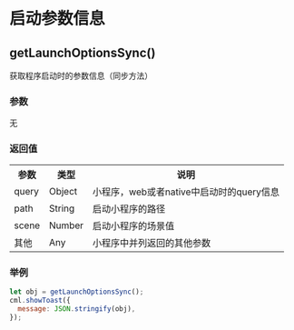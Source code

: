 # 启动参数信息

## getLaunchOptionsSync()

获取程序启动时的参数信息（同步方法）

### 参数

无

### 返回值

<table>
    <tr>
        <th>参数</th>
        <th>类型</th>
        <th>说明</th>
    </tr>
    <tr>
        <td>query</td>
        <td>Object</td>
        <td>小程序，web或者native中启动时的query信息</td>
    </tr>
    <tr>
        <td>path</td>
        <td>String</td>
        <td>启动小程序的路径</td>
    </tr>
    <tr>
        <td>scene</td>
        <td>Number</td>
        <td>启动小程序的场景值</td>
    </tr>
    <tr>
        <td>其他</td>
        <td>Any</td>
        <td>小程序中并列返回的其他参数</td>
    </tr>
</table>

### 举例

```javascript
let obj = getLaunchOptionsSync();
cml.showToast({
  message: JSON.stringify(obj),
});
```
